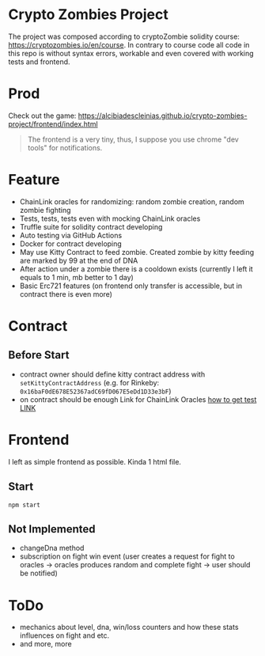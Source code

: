 # Crypto Zombies Project
The project was composed according to cryptoZombie solidity course: https://cryptozombies.io/en/course.
In contrary to course code all code in this repo is without syntax errors, workable and even covered with working tests and frontend.

# Prod
Check out the game: https://alcibiadescleinias.github.io/crypto-zombies-project/frontend/index.html
> The frontend is a very tiny, thus, I suppose you use chrome "dev tools" for notifications.

# Feature
- ChainLink oracles for randomizing: random zombie creation, random zombie fighting
- Tests, tests, tests even with mocking ChainLink oracles
- Truffle suite for solidity contract developing
- Auto testing via GitHub Actions
- Docker for contract developing
- May use Kitty Contract to feed zombie. Created zombie by kitty feeding are marked by 99 at the end of DNA
- After action under a zombie there is a cooldown exists (currently I left it equals to 1 min, mb better to 1 day)
- Basic Erc721 features (on frontend only transfer is accessible, but in contract there is even more)

# Contract

## Before Start 
- contract owner should define kitty contract address with `setKittyContractAddress` (e.g. for Rinkeby: `0x16baF0dE678E52367adC69fD067E5eDd1D33e3bF`)
- on contract should be enough Link for ChainLink Oracles [how to get test LINK](https://docs.chain.link/docs/acquire-link/)

# Frontend
I left as simple frontend as possible. Kinda 1 html file.

## Start
`npm start`

## Not Implemented
- changeDna method
- subscription on fight win event 
(user creates a request for fight to oracles -> oracles produces random and complete fight -> user should be notified)

# ToDo
- mechanics about level, dna, win/loss counters and how these stats influences on fight and etc. 
- and more, more


